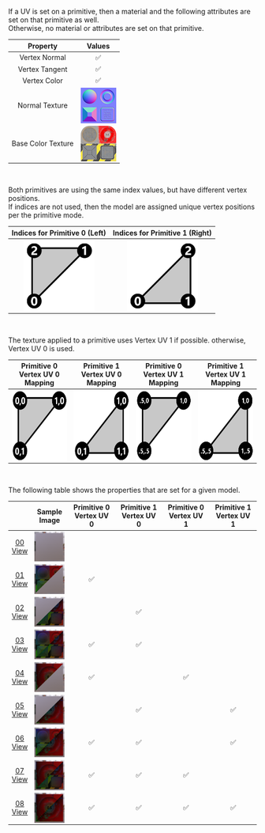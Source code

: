 If a UV is set on a primitive, then a material and the following attributes are set on that primitive as well.  
Otherwise, no material or attributes are set on that primitive.

| Property | **Values** |
| :---: | :---: |
| Vertex Normal | :white_check_mark: |
| Vertex Tangent | :white_check_mark: |
| Vertex Color | :white_check_mark: |
| Normal Texture | [<img src="Thumbnails/Normal_Plane.png" align="middle">](Figures/Textures/Normal_Plane.png) |
| Base Color Texture | [<img src="Thumbnails/BaseColor_Plane.png" align="middle">](Figures/Textures/BaseColor_Plane.png) |


<br>

Both primitives are using the same index values, but have different vertex positions.  
If indices are not used, then the model are assigned unique vertex positions per the primitive mode.  

Indices for Primitive 0 (Left) | Indices for Primitive 1 (Right)
:---: | :---:
<img src="Figures/Indices_Primitive0.png" height="144" width="144" align="middle"> | <img src="Figures/Indices_Primitive1.png" height="144" width="144" align="middle">

<br>

The texture applied to a primitive uses Vertex UV 1 if possible. otherwise, Vertex UV 0 is used.  

Primitive 0 Vertex UV 0 Mapping | Primitive 1 Vertex UV 0 Mapping | Primitive 0 Vertex UV 1 Mapping | Primitive 1 Vertex UV 1 Mapping
:---: | :---: | :---: | :---:
<img src="Figures/UVSpace2.png" height="144" width="144" align="middle"> | <img src="Figures/UVSpace3.png" height="144" width="144" align="middle"> | <img src="Figures/UVSpace4.png" height="144" width="144" align="middle"> | <img src="Figures/UVSpace5.png" height="144" width="144" align="middle">

<br>

The following table shows the properties that are set for a given model.  

|   | Sample Image | Primitive 0 Vertex UV 0 | Primitive 1 Vertex UV 0 | Primitive 0 Vertex UV 1 | Primitive 1 Vertex UV 1 |
| :---: | :---: | :---: | :---: | :---: | :---: |
| [00](Mesh_PrimitivesUV_00.gltf)<br>[View](https://bghgary.github.io/glTF-Asset-Generator/Preview/BabylonJS/?fileName=Mesh_PrimitivesUV_00.gltf) | [<img src="Thumbnails/Mesh_PrimitivesUV_00.png" align="middle">](SampleImages/Mesh_PrimitivesUV_00.png) |   |   |   |   |
| [01](Mesh_PrimitivesUV_01.gltf)<br>[View](https://bghgary.github.io/glTF-Asset-Generator/Preview/BabylonJS/?fileName=Mesh_PrimitivesUV_01.gltf) | [<img src="Thumbnails/Mesh_PrimitivesUV_01.png" align="middle">](SampleImages/Mesh_PrimitivesUV_01.png) | :white_check_mark: |   |   |   |
| [02](Mesh_PrimitivesUV_02.gltf)<br>[View](https://bghgary.github.io/glTF-Asset-Generator/Preview/BabylonJS/?fileName=Mesh_PrimitivesUV_02.gltf) | [<img src="Thumbnails/Mesh_PrimitivesUV_02.png" align="middle">](SampleImages/Mesh_PrimitivesUV_02.png) |   | :white_check_mark: |   |   |
| [03](Mesh_PrimitivesUV_03.gltf)<br>[View](https://bghgary.github.io/glTF-Asset-Generator/Preview/BabylonJS/?fileName=Mesh_PrimitivesUV_03.gltf) | [<img src="Thumbnails/Mesh_PrimitivesUV_03.png" align="middle">](SampleImages/Mesh_PrimitivesUV_03.png) | :white_check_mark: | :white_check_mark: |   |   |
| [04](Mesh_PrimitivesUV_04.gltf)<br>[View](https://bghgary.github.io/glTF-Asset-Generator/Preview/BabylonJS/?fileName=Mesh_PrimitivesUV_04.gltf) | [<img src="Thumbnails/Mesh_PrimitivesUV_04.png" align="middle">](SampleImages/Mesh_PrimitivesUV_04.png) | :white_check_mark: |   | :white_check_mark: |   |
| [05](Mesh_PrimitivesUV_05.gltf)<br>[View](https://bghgary.github.io/glTF-Asset-Generator/Preview/BabylonJS/?fileName=Mesh_PrimitivesUV_05.gltf) | [<img src="Thumbnails/Mesh_PrimitivesUV_05.png" align="middle">](SampleImages/Mesh_PrimitivesUV_05.png) |   | :white_check_mark: |   | :white_check_mark: |
| [06](Mesh_PrimitivesUV_06.gltf)<br>[View](https://bghgary.github.io/glTF-Asset-Generator/Preview/BabylonJS/?fileName=Mesh_PrimitivesUV_06.gltf) | [<img src="Thumbnails/Mesh_PrimitivesUV_06.png" align="middle">](SampleImages/Mesh_PrimitivesUV_06.png) | :white_check_mark: | :white_check_mark: |   | :white_check_mark: |
| [07](Mesh_PrimitivesUV_07.gltf)<br>[View](https://bghgary.github.io/glTF-Asset-Generator/Preview/BabylonJS/?fileName=Mesh_PrimitivesUV_07.gltf) | [<img src="Thumbnails/Mesh_PrimitivesUV_07.png" align="middle">](SampleImages/Mesh_PrimitivesUV_07.png) | :white_check_mark: | :white_check_mark: | :white_check_mark: |   |
| [08](Mesh_PrimitivesUV_08.gltf)<br>[View](https://bghgary.github.io/glTF-Asset-Generator/Preview/BabylonJS/?fileName=Mesh_PrimitivesUV_08.gltf) | [<img src="Thumbnails/Mesh_PrimitivesUV_08.png" align="middle">](SampleImages/Mesh_PrimitivesUV_08.png) | :white_check_mark: | :white_check_mark: | :white_check_mark: | :white_check_mark: |
 
